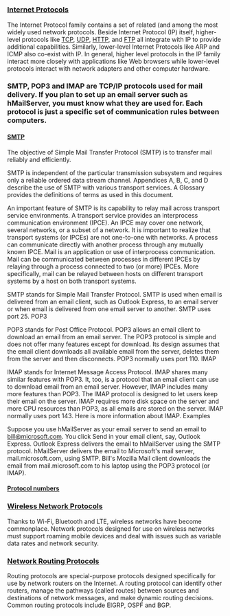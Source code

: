 #
### [Internet Protocols]()
The Internet Protocol family contains a set of related (and among the most widely used network protocols. Beside Internet Protocol (IP) itself, higher-level protocols like [TCP](), [UDP](), [HTTP](), and [FTP]() all integrate with IP to provide additional capabilities. Similarly, lower-level Internet Protocols like ARP and ICMP also co-exist with IP. In general, higher level protocols in the IP family interact more closely with applications like Web browsers while lower-level protocols interact with network adapters and other computer hardware.


### SMTP, POP3 and IMAP are TCP/IP protocols used for mail delivery. If you plan to set up an email server such as hMailServer, you must know what they are used for. Each protocol is just a specific set of communication rules between computers.
#### [SMTP](http://www.omnisecu.com/tcpip/smtp-simple-mail-transfer-protocol-how-smtp-works.php)
 The objective of Simple Mail Transfer Protocol (SMTP) is to transfer
   mail reliably and efficiently.

   SMTP is independent of the particular transmission subsystem and
   requires only a reliable ordered data stream channel.  Appendices A,
   B, C, and D describe the use of SMTP with various transport services.
   A Glossary provides the definitions of terms as used in this
   document.

   An important feature of SMTP is its capability to relay mail across
   transport service environments.  A transport service provides an
   interprocess communication environment (IPCE).  An IPCE may cover one
   network, several networks, or a subset of a network.  It is important
   to realize that transport systems (or IPCEs) are not one-to-one with
   networks.  A process can communicate directly with another process
   through any mutually known IPCE.  Mail is an application or use of
   interprocess communication.  Mail can be communicated between
   processes in different IPCEs by relaying through a process connected
   to two (or more) IPCEs.  More specifically, mail can be relayed
   between hosts on different transport systems by a host on both
   transport systems.

SMTP stands for Simple Mail Transfer Protocol. SMTP is used when email is delivered from an email client, such as Outlook Express, to an email server or when email is delivered from one email server to another. SMTP uses port 25.
POP3

POP3 stands for Post Office Protocol. POP3 allows an email client to download an email from an email server. The POP3 protocol is simple and does not offer many features except for download. Its design assumes that the email client downloads all available email from the server, deletes them from the server and then disconnects. POP3 normally uses port 110.
IMAP

IMAP stands for Internet Message Access Protocol. IMAP shares many similar features with POP3. It, too, is a protocol that an email client can use to download email from an email server. However, IMAP includes many more features than POP3. The IMAP protocol is designed to let users keep their email on the server. IMAP requires more disk space on the server and more CPU resources than POP3, as all emails are stored on the server. IMAP normally uses port 143. Here is more information about IMAP.
Examples

Suppose you use hMailServer as your email server to send an email to bill@microsoft.com.
You click Send in your email client, say, Outlook Express.
Outlook Express delivers the email to hMailServer using the SMTP protocol.
hMailServer delivers the email to Microsoft's mail server, mail.microsoft.com, using SMTP.
Bill's Mozilla Mail client downloads the email from mail.microsoft.com to his laptop using the POP3 protocol (or IMAP).

#### [Protocol numbers](http://www.omnisecu.com/tcpip/tcp-port-numbers.php)



### [Wireless Network Protocols]()

Thanks to Wi-Fi, Bluetooth and LTE, wireless networks have become commonplace. Network protocols designed for use on wireless networks must support roaming mobile devices and deal with issues such as variable data rates and network security.

### [Network Routing Protocols]()

Routing protocols are special-purpose protocols designed specifically for use by network routers on the Internet. A routing protocol can identify other routers, manage the pathways (called routes) between sources and destinations of network messages, and make dynamic routing decisions. Common routing protocols include EIGRP, OSPF and BGP.

### []()
### []()

